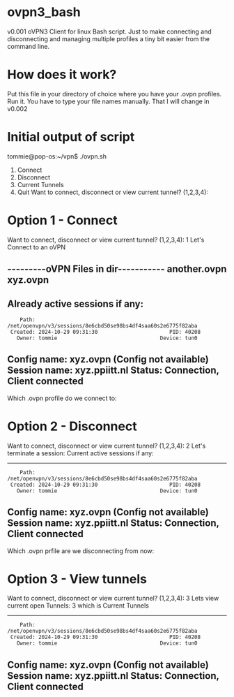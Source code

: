 # ovpn3_bash
v0.001
oVPN3 Client for linux Bash script. Just to make connecting and disconnecting and managing multiple profiles a tiny bit easier from the command line.

# How does it work?
Put this file in your directory of choice where you have your .ovpn profiles. Run it. You have to type your file names manually. That I will change in v0.002

# Initial output of script

tommie@pop-os:~/vpn$ ./ovpn.sh 
1) Connect
2) Disconnect
3) Current Tunnels
4) Quit
Want to connect, disconnect or view current tunnel? (1,2,3,4):

# Option 1 - Connect
Want to connect, disconnect or view current tunnel? (1,2,3,4): 1
Let's Connect to an oVPN

---------oVPN Files in dir-----------
another.ovpn  xyz.ovpn
-------------------------------------

Already active sessions if any:
-----------------------------------------------------------------------------
        Path: /net/openvpn/v3/sessions/8e6cbd50se98bs4df4saa60s2e6775f82aba
     Created: 2024-10-29 09:31:30                       PID: 40208
       Owner: tommie                                 Device: tun0
 Config name: xyz.ovpn  (Config not available)
Session name: xyz.ppiitt.nl
      Status: Connection, Client connected
-----------------------------------------------------------------------------

Which .ovpn profile do we connect to: 

# Option 2 - Disconnect
Want to connect, disconnect or view current tunnel? (1,2,3,4): 2
Let's terminate a session:
Current active sessions if any:

-----------------------------------------------------------------------------
        Path: /net/openvpn/v3/sessions/8e6cbd50se98bs4df4saa60s2e6775f82aba
     Created: 2024-10-29 09:31:30                       PID: 40208
       Owner: tommie                                 Device: tun0
 Config name: xyz.ovpn  (Config not available)
Session name: xyz.ppiitt.nl
      Status: Connection, Client connected
-----------------------------------------------------------------------------
Which .ovpn prfile are we disconnecting from now: 

# Option 3 - View tunnels
Want to connect, disconnect or view current tunnel? (1,2,3,4): 3
Lets view current open Tunnels: 3 which is Current Tunnels

-----------------------------------------------------------------------------
        Path: /net/openvpn/v3/sessions/8e6cbd50se98bs4df4saa60s2e6775f82aba
     Created: 2024-10-29 09:31:30                       PID: 40208
       Owner: tommie                                 Device: tun0
 Config name: xyz.ovpn  (Config not available)
Session name: xyz.ppiitt.nl
      Status: Connection, Client connected
-----------------------------------------------------------------------------

